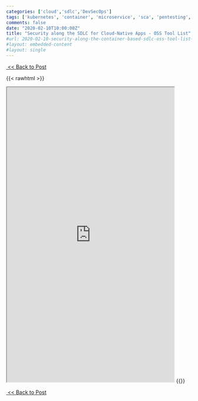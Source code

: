 ```yaml
---
categories: ['cloud','sdlc','DevSecOps'] 
tags: ['kubernetes', 'container', 'microservice', 'sca', 'pentesting', 'SAST', 'DAST', 'IAST', 'RASP']
comments: false
date: "2020-02-10T10:00:00Z"
title: "Security along the SDLC for Cloud-Native Apps - OSS Tool List"
#url: 2020-02-10-security-along-the-container-based-sdlc-oss-tool-list-ro
#layout: embedded-content
#layout: single
---
```


[&nbsp;&lt;&lt;&nbsp;Back to Post](/2020/02/10/security-along-the-container-based-sdlc#oss-doc-link) 

{{< rawhtml >}}
<iframe src="https://docs.google.com/spreadsheets/d/e/2PACX-1vRTLn8bLX-Sp6JEbKcJIludCb6wJbTM-5xV5te94srdYnmLYutCu9vcgmiWcc2taioH5cJcj2xXH_Ba/pubhtml?widget=true&amp;headers=false" width="90%" height="800"></iframe>
{{</ rawhtml >}}

[&nbsp;&lt;&lt;&nbsp;Back to Post](/2020/02/10/security-along-the-container-based-sdlc#oss-doc-link) 